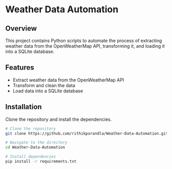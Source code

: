 # Weather Data Automation

## Overview
This project contains Python scripts to automate the process of extracting weather data from the OpenWeatherMap API, transforming it, and loading it into a SQLite database.

## Features
- Extract weather data from the OpenWeatherMap API
- Transform and clean the data
- Load data into a SQLite database

## Installation
Clone the repository and install the dependencies.

```bash
# Clone the repository
git clone https://github.com/rithikporandla/Weather-Data-Automation.git

# Navigate to the directory
cd Weather-Data-Automation

# Install dependencies
pip install -r requirements.txt
